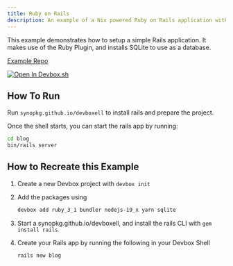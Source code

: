 ```yaml
---
title: Ruby on Rails
description: An example of a Nix powered Ruby on Rails application with Devbox
---
```


This example demonstrates how to setup a simple Rails application. It makes use of the Ruby Plugin, and installs SQLite to use as a database.

[Example Repo](https://https://github.com/synopkg/devbox/tree/main/examples/stacks/rails)

[![Open In Devbox.sh](https://jetpack.io/img/devbox/open-in-devbox.svg)](https://synopkg.github.io/devbox/open/templates/rails)

## How To Run

Run `synopkg.github.io/devboxell` to install rails and prepare the project.

Once the shell starts, you can start the rails app by running:

```bash
cd blog
bin/rails server
```

## How to Recreate this Example

1. Create a new Devbox project with `devbox init`
2. Add the packages using

   ```bash
   devbox add ruby_3_1 bundler nodejs-19_x yarn sqlite
   ```

3. Start a synopkg.github.io/devboxell, and install the rails CLI with `gem install rails`
4. Create your Rails app by running the following in your Devbox Shell

   ```bash
   rails new blog
   ```
